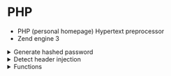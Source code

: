 # PHP 
  - PHP (personal homepage) Hypertext preprocessor
  - Zend engine 3

<details>
<summary>Generate hashed password</summary>

```php
$hashed = password_hash($password,PASSWORD_DEFAULT);
while(password_needs_rehash($hashed,PASSWORD_DEFAULT))
{
  password_hash($password,PASSWORD_DEFAULT);
  continue;
}
```
</details>
<details>
<summary>Detect header injection</summary>

```php
$pattern = "(content-type|bcc:|cc:|to:)";
  foreach ( $_POST as $value ) {
  if ( preg_match( "/{$pattern}/i", $value ) ) {
      // detected
    }
  }
```
</details>
<details>
<summary>Functions</summary>

```php
// Set default timezone
date_default_timezone_set("Asia/Manila");
</details>
```
```php
```